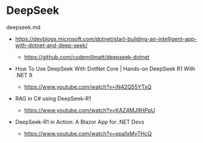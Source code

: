 # DeepSeek

deepseek.md

*   https://devblogs.microsoft.com/dotnet/start-building-an-intelligent-app-with-dotnet-and-deep-seek/

    *   https://github.com/codemillmatt/deepseek-dotnet

*   How To Use DeepSeek With DotNet Core | Hands-on DeepSeek R1 With .NET 9

    *   https://www.youtube.com/watch?v=iN42Q55YTxQ

*   RAG in C# using DeepSeek-R1

    *   https://www.youtube.com/watch?v=KAZ4MJ9HPpU

*   DeepSeek-R1 in Action: A Blazor App for .NET Devs

    *   https://www.youtube.com/watch?v=epa1xMyTHcQ